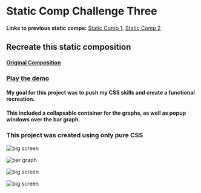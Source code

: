 # Static Comp Challenge Three
<strong>Links to previous static comps:</strong> [Static Comp 1](https://github.com/tomkingkong/tk-comp-challenge-1/), [Static Comp 2](https://github.com/tomkingkong/tk-comp-challenge-2/)

## Recreate this static composition

#### [Original Composition](https://raw.githubusercontent.com/tomkingkong/tk-comp-challenge-3/master/images/Static-Comp-3-Original.png)

### [Play the demo](https://tomkingkong.github.io/tk-comp-challenge-3/) 

#### My goal for this project was to push my CSS skills and create a functional recreation. 
#### This included a collapsable container for the graphs, as well as popup windows over the bar graph.
### This project was created using only pure CSS

![big screen](https://raw.githubusercontent.com/tomkingkong/tk-comp-challenge-3/master/images/gifs/static-three-big.gif)


![bar graph](https://raw.githubusercontent.com/tomkingkong/tk-comp-challenge-3/master/images/gifs/static-three-svg-fun.gif)


![big screen](https://raw.githubusercontent.com/tomkingkong/tk-comp-challenge-3/master/images/gifs/static-three-medium.gif)


![big screen](https://raw.githubusercontent.com/tomkingkong/tk-comp-challenge-3/master/images/gifs/static-three-smallest.gif)

